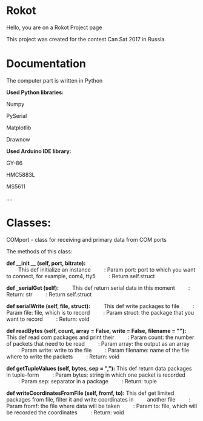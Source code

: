 <h1>Rokot</h1>

Hello, you are on a Rokot Project page

This project was created for the contest Can Sat 2017 in Russia.

<h1>Documentation</h1>

The computer part is written in Python

<b>Used Python libraries:</b>

Numpy

PySerial

Matplotlib

Drawnow

<b>Used Arduino IDE library:</b>

GY-86

HMC5883L

MS5611

....

<h1>Classes:</h1>

COMport - class for receiving and primary data from COM ports

The methods of this class:

<b>def __init __ (self, port, bitrate):</b><br>
        This def initialize an instance
        : Param port: port to which you want to connect, for example, com4, tty5
        : Return self.struct
        
<b>def _serialGet (self):</b>
        This def return serial data in this moment
        : Return: str
        : Return self.struct

<b>def serialWrite (self, file, struct):</b>
        This def write packages to file
        : Param file: file, which is to record
        : Param struct: the package that you want to record
        : Return: void
        
        
<b>def readBytes (self, count, array = False, write = False, filename = ""):</b>
        This def read com packages and print their
        : Param count: the number of packets that need to be read
        : Param array: the output as an array
        : Param write: write to the file
        : Param filename: name of the file where to write the packets
        : Return: void
        
<b>def getTupleValues (self, bytes, sep = ","):</b>
        This def return data packages in tuple-form
        : Param bytes: string in which one packet is recorded
        : Param sep: separator in a package
        : Return: tuple
        
<b>def writeCoordinatesFromFile (self, fromf, to):</b>
        This def get limited packages from file, filter it and write coordinates in
        another file
        : Param fromf: the file where data will be taken
        : Param to: file, which will be recorded the coordinates
        : Return: void
